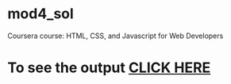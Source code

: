 # mod4_sol
Coursera course: HTML, CSS, and Javascript for Web Developers

# To see the output [CLICK HERE](https://abhishekshishodia05.github.io/mod4_sol/)
